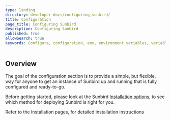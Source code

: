 ```yaml
---
type: landing
directory: developer-docs/configuring_sunbird/
title: Configuration
page_title: Configuring Sunbird
description: Configuring Sunbird
published: true
allowSearch: true
keywords: Configure, configuration, env, environment variables, variables
---
```

## Overview

The goal of the configuration section is to provide a simple, but flexible, way for anyone to get an instance of Sunbird up and running that is fully configured and ready-to-go.

Before getting started, please look at the Sunbird [Installation options](pages\developer-docs\installation),  to see which method for deploying Sunbird is right for you.

Refer to the Installation pages, for detailed installation instructions